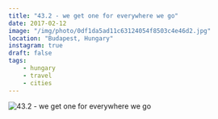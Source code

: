 ```yaml
---
title: "43.2 - we get one for everywhere we go"
date: 2017-02-12
image: "/img/photo/0df1da5ad11c63124054f8503c4e46d2.jpg"
location: "Budapest, Hungary"
instagram: true
draft: false
tags:
    - hungary
    - travel
    - cities
---
```


![43.2 - we get one for everywhere we go](/img/photo/0df1da5ad11c63124054f8503c4e46d2.jpg)
